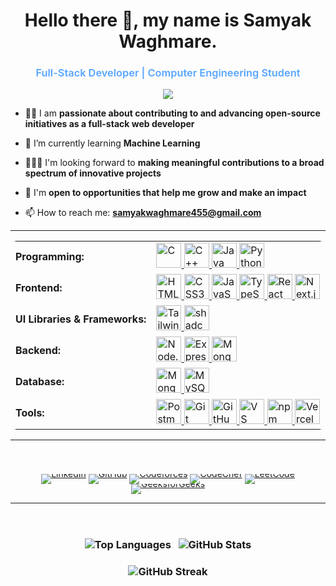 <h1 align="center">Hello there 👋, my name is Samyak Waghmare.</h1>

<h3 align="center" style="color:#58a6ff; font-weight:600;">
  Full-Stack Developer&nbsp;|&nbsp;Computer Engineering Student 
</h3>


<p align="center">
  <img src="https://readme-typing-svg.herokuapp.com?font=Fira+Code&duration=2500&pause=800&color=4DB8FF&center=true&vCenter=true&width=600&lines=Full+Stack+Web+Developer;Open+Source+Contributor;Always+Learning+New+Things!">
</p>

<!--
**Samyak-Waghmare/Samyak-Waghmare** is a ✨ _special_ ✨ repository because its `README.md` (this file) appears on your GitHub profile.

Here are some ideas to get you started:
-->

- 👩‍💻 I am **passionate about contributing to and advancing open-source initiatives as a full-stack web developer**
  
- 🌱 I’m currently learning **Machine Learning**

- 🧑‍🤝‍🧑 I'm looking forward to **making meaningful contributions to a broad spectrum of innovative projects**

- 🤝 I'm **open to opportunities that help me grow and make an impact**

- 📫 How to reach me: **samyakwaghmare455@gmail.com**

<!--
- 🔭 I’m currently working on ...
- 🌱 I’m currently learning ...
- 👯 I’m looking to collaborate on ...
- 🤔 I’m looking for help with ...
- 💬 Ask me about ...
- 📫 How to reach me: ...
- 😄 Pronouns: ...
- ⚡ Fun fact: ...
-->

<hr>

<table style="border-collapse:collapse; text-align:left; border-radius:10px; overflow:hidden;">
  <tr>
    <td><strong>Programming:</strong></td>
    <td>
      <a href="https://www.cprogramming.com/" target="_blank" rel="noreferrer">
        <img src="https://skillicons.dev/icons?i=c" alt="C" width="40" height="40"/>
      </a>
      <a href="https://www.w3schools.com/cpp/" target="_blank" rel="noreferrer">
        <img src="https://skillicons.dev/icons?i=cpp" alt="C++" width="40" height="40"/>
      </a>
      <a href="https://www.java.com/" target="_blank" rel="noreferrer">
        <img src="https://skillicons.dev/icons?i=java" alt="Java" width="40" height="40"/>
      </a>
      <a href="https://www.python.org/" target="_blank" rel="noreferrer">
        <img src="https://skillicons.dev/icons?i=python" alt="Python" width="40" height="40"/>
      </a>
    </td>
  </tr>

  <tr>
    <td><strong>Frontend:</strong></td>
    <td>
      <a href="https://www.w3.org/html/" target="_blank" rel="noreferrer">
        <img src="https://skillicons.dev/icons?i=html" alt="HTML5" width="40" height="40"/>
      </a>
      <a href="https://www.w3schools.com/css/" target="_blank" rel="noreferrer">
        <img src="https://skillicons.dev/icons?i=css" alt="CSS3" width="40" height="40"/>
      </a>
      <a href="https://developer.mozilla.org/en-US/docs/Web/JavaScript" target="_blank" rel="noreferrer">
        <img src="https://skillicons.dev/icons?i=js" alt="JavaScript" width="40" height="40"/>
      </a>
      <a href="https://www.typescriptlang.org/" target="_blank" rel="noreferrer">
        <img src="https://skillicons.dev/icons?i=ts" alt="TypeScript" width="40" height="40"/>
      </a>
      <a href="https://reactjs.org/" target="_blank" rel="noreferrer">
        <img src="https://skillicons.dev/icons?i=react" alt="React" width="40" height="40"/>
      </a>
      <a href="https://nextjs.org/" target="_blank" rel="noreferrer">
        <img src="https://www.google.com/s2/favicons?sz=128&domain=nextjs.org" alt="Next.js" width="40" height="40"/>
      </a>
    </td>
  </tr>

  <tr>
    <td><strong>UI Libraries & Frameworks:</strong></td>
    <td>
      <a href="https://tailwindcss.com/" target="_blank" rel="noreferrer">
        <img src="https://skillicons.dev/icons?i=tailwind" alt="TailwindCSS" width="40" height="40"/>
      </a>
      <a href="https://ui.shadcn.com/" target="_blank" rel="noreferrer">
        <img src="https://ui.shadcn.com/favicon.ico" alt="shadcn/ui" width="40" height="40"/>
      </a>
    </td>
  </tr>

  <tr>
    <td><strong>Backend:</strong></td>
    <td>
      <a href="https://nodejs.org/" target="_blank" rel="noreferrer">
        <img src="https://skillicons.dev/icons?i=nodejs" alt="Node.js" width="40" height="40"/>
      </a>
      <a href="https://expressjs.com/" target="_blank" rel="noreferrer">
        <img src="https://skillicons.dev/icons?i=express" alt="Express.js" width="40" height="40"/>
      </a>
      <a href="https://mongoosejs.com/" target="_blank" rel="noreferrer">
        <img src="https://www.google.com/s2/favicons?sz=64&domain=mongoosejs.com" alt="Mongoose" width="40" height="40"/>
      </a>
    </td>
  </tr>

  <tr>
    <td><strong>Database:</strong></td>
    <td>
      <a href="https://www.mongodb.com/" target="_blank" rel="noreferrer">
        <img src="https://skillicons.dev/icons?i=mongodb" alt="MongoDB" width="40" height="40"/>
      </a>
      <a href="https://www.mysql.com/" target="_blank" rel="noreferrer">
        <img src="https://skillicons.dev/icons?i=mysql" alt="MySQL" width="40" height="40"/>
      </a>
    </td>
  </tr>

  <tr>
    <td><strong>Tools:</strong></td>
    <td>
      <a href="https://www.postman.com/" target="_blank" rel="noreferrer">
        <img src="https://skillicons.dev/icons?i=postman" alt="Postman" width="40" height="40"/>
      </a>
      <a href="https://git-scm.com/" target="_blank" rel="noreferrer">
        <img src="https://skillicons.dev/icons?i=git" alt="Git" width="40" height="40"/>
      </a>
      <a href="https://github.com/" target="_blank" rel="noreferrer">
        <img src="https://skillicons.dev/icons?i=github" alt="GitHub" width="40" height="40"/>
      </a>
      <a href="https://code.visualstudio.com/" target="_blank" rel="noreferrer">
        <img src="https://skillicons.dev/icons?i=vscode" alt="VS Code" width="40" height="40"/>
      </a>
      <a href="https://www.npmjs.com/" target="_blank" rel="noreferrer">
        <img src="https://www.google.com/s2/favicons?sz=128&domain=npmjs.com" alt="npm" width="40" height="40"/>
      </a>
      <a href="https://vercel.com/" target="_blank" rel="noreferrer">
        <img src="https://vercel.com/favicon.ico" alt="Vercel" width="40" height="40"/>
      </a>
      </td>
  </tr>
</table>

<hr> 

<br/>
<!-- 🌐 SOCIAL LINKS -->
<p align="center">
<!-- <a href="https://twitter.com/samyakwaghmare" target="blank">
  <img align="center" src="https://raw.githubusercontent.com/rahuldkjain/github-profile-readme-generator/master/src/images/icons/Social/twitter.svg" alt="samyakwaghmare" height="30" width="40" />
</a> -->

  <a href="https://linkedin.com/in/samyak-waghmare" target="_blank" title="LinkedIn" style="display:inline-block; line-height:0;">
    <img src="https://img.shields.io/badge/LinkedIn-0A66C2?style=for-the-badge&logo=linkedin&logoColor=white" alt="LinkedIn">
  </a>
  <a href="https://github.com/Samyak-Waghmare" target="_blank" title="GitHub" style="display:inline-block; line-height:0;">
    <img src="https://img.shields.io/badge/GitHub-181717?style=for-the-badge&logo=github&logoColor=white" alt="GitHub">
  </a>
  <a href="https://codeforces.com/profile/SamyakWaghmare" target="_blank" title="Codeforces" style="display:inline-block; line-height:0;">
    <img src="https://img.shields.io/badge/Codeforces-1F8ACB?style=for-the-badge&logo=codeforces&logoColor=white" alt="Codeforces">
  </a>
  <a href="https://www.codechef.com/users/samyakwaghmare" target="_blank" title="CodeChef" style="display:inline-block; line-height:0;">
    <img src="https://img.shields.io/badge/CodeChef-5B4638?style=for-the-badge&logo=codechef&logoColor=white" alt="CodeChef">
  </a>
  <a href="https://leetcode.com/u/Samyak-Waghmare/" target="_blank" title="LeetCode" style="display:inline-block; line-height:0;">
    <img src="https://img.shields.io/badge/LeetCode-FFA116?style=for-the-badge&logo=leetcode&logoColor=white" alt="LeetCode">
  </a>
  <a href="https://auth.geeksforgeeks.org/user/samyakwagqptv/" target="_blank" title="GeeksforGeeks" style="display:inline-block; line-height:0;">
    <img src="https://img.shields.io/badge/GeeksforGeeks-2F8D46?style=for-the-badge&logo=geeksforgeeks&logoColor=white" alt="GeeksforGeeks">
  </a>

<!-- <a href="https://www.hackerrank.com/profile/waghmaresamyak11" target="blank">
  <img align="center" src="https://raw.githubusercontent.com/rahuldkjain/github-profile-readme-generator/master/src/images/icons/Social/hackerrank.svg" alt="waghmaresamyak11" height="30" width="40" />
</a> -->

<!-- <a href="https://atcoder.jp/users/samyak_w" target="blank">
  <img align="center" src="https://raw.githubusercontent.com/simple-icons/simple-icons/develop/icons/atcoder.svg" alt="samyak_w" height="30" width="40" />
</a> -->

</p>


---
<br/>
<h3 align=center>
 <img align="center" src="https://github-readme-stats.vercel.app/api/top-langs?username=Samyak-Waghmare&show_icons=true&locale=en&layout=compact&langs_count=5&theme=tokyonight" alt="Top Languages" />  
&nbsp;
<img align="center" src="https://github-readme-stats.vercel.app/api?username=Samyak-Waghmare&show_icons=true&count_private=true&theme=tokyonight&hide_rank=true&hide=contribs" alt="GitHub Stats  " />
</h3>
<h3 align=center>
<img align="center" src="https://github-readme-streak-stats.herokuapp.com/?user=Samyak-Waghmare&theme=tokyonight" alt="GitHub Streak" />
</h3>
